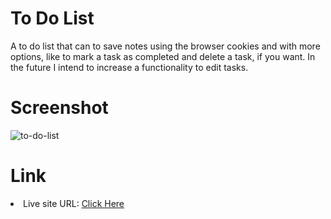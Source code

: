 <h1>To Do List</h1>
A to do list that can to save notes using the browser cookies and with more options, like to mark a task as completed and delete a task, if you want. In the future I intend to increase a functionality to edit tasks.

<h1>Screenshot</h1>

![to-do-list](https://github.com/diogo-s4ntos/To-Do-List/assets/117995697/5e5f829b-7ec1-4d32-997b-1fb52727feb6)

<h1>Link</h1>
<li>Live site URL: <a href="https://diogo-s4ntos.github.io/To-Do-List/">Click Here</a></li>
